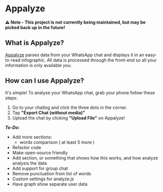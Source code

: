 # Appalyze
**⚠️ Note - This project is not currently being maintained, but may be picked back up in the future!**

## What is Appalyze?
[Appalyze](http://appalyze.surge.sh/) parses data from your WhatsApp chat and displays it in an easy-to-read infographic. All data is processed through the front-end so all your information is only available *you*.


## How can I use Appalyze?
It's simple! To analyse your WhatsApp chat, grab your phone follow these steps:

1. Go to your chatlog and click the three dots in the corner.
2. Tap **"Export Chat (without media)"**
3. Upload the chat by clicking **"Upload File"** on Appalyze!

***To-Do:***
  - Add more sections:
    - words comparison ( at least 5 more )
  - Refactor code
  - Make open-source friendly
  - Add section, or something that shows how this works, and how analyze analysis the data
  - Add support for group chat
  - Remove punctuation from list of words
  - Custom settings for analyze.js
  - Have graph show separate user data
